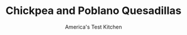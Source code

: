 ---
layout: ../../layouts/MarkdownPostLayout.astro
title: Chickpea and Poblano Quesadillas
author: America's Test Kitchen
pubDate: 2023-03-15
description: "A surprise ingredient—chickpeas!—adds heft, protein, and earthy flavor to these vegetarian quesadillas."
image_url: https://res.cloudinary.com/hksqkdlah/image/upload/ar_1:1,c_fill,dpr_2.0,f_auto,fl_lossy.progressive.strip_profile,g_faces:auto,q_auto:low,w_344/SFS_ChickpeaPoblanoQuesadillas_55_v78gky
tags: ["Main Courses","Weeknight","Vegetarian"]
calories: 3079
protein: 29
carbohydrates: 58
fats: 
fiber: 15
ingredients: ["2 , ripe avocados, halved and pitted","3 tablespoons, water","1 tablespoon, lime juice","3/4 teaspoon, table salt, divided","1 tablespoon, chopped fresh cilantro","1 , (15 ounce) can chickpeas, rinsed","8 ounces, Monterey Jack cheese, shredded (2 cups)","1 , poblano chile, stemmed, seeded, and chopped fine","3 , scallions, sliced thin","1/4 teaspoon, pepper","4 (10-inch), flour tortillas","2 tablespoons, vegetable oil, divided"]
serves: 4
time: "30 minutes"
instructions: ["Process avocados, water, lime juice, and ¼ teaspoon salt in blender until smooth, about 30 seconds. Transfer to bowl and stir in cilantro; set aside.","Using potato masher, mash half of chickpeas in second bowl. Stir in Monterey Jack, poblano, scallions, pepper, remaining ½ teaspoon salt, and remaining chickpeas until combined. Spread 1 cup chickpea mixture over half of each tortilla, leaving ½-inch border at edge. Fold tortillas over filling and press firmly to seal.","Heat 1 tablespoon oil in 12-inch nonstick skillet over medium heat until shimmering. Place 2 quesadillas in skillet. Set large saucepan on top of quesadillas and cook until browned on both sides and cheese is melted, about 2 minutes per side. Transfer to cutting board. Repeat with remaining 1 tablespoon oil and remaining 2 quesadillas. Cut into wedges and serve with avocado sauce."]
nutrition: ["799 mg Potassium","547 mg Phosphorus","639 mg Calcium","4 mg Iron","89 mg Magnesium","1030 mg Sodium","3 mg Zinc","48 g Fat","4 mg Niacin (B3)","23 g Monounsaturated","5 g Polyunsaturated","28 mg Vitamin C","58 mg Cholesterol","16 g Saturated","15 g Fiber","49 µg Folic acid","160 µg Folate (food)","7 g Sugars","42 µg Vitamin K","217 g Water","58 g Carbs","243 µg Folate equivalent (total)","29 g Protein","4 mg Vitamin E","147 µg Vitamin A","769 kcal Energy","3079 calories"]
notes: "If your avocados are not yet ripe, you may need to add an extra 1 to 2 tablespoons of water to the blender when processing the avocado sauce."
---